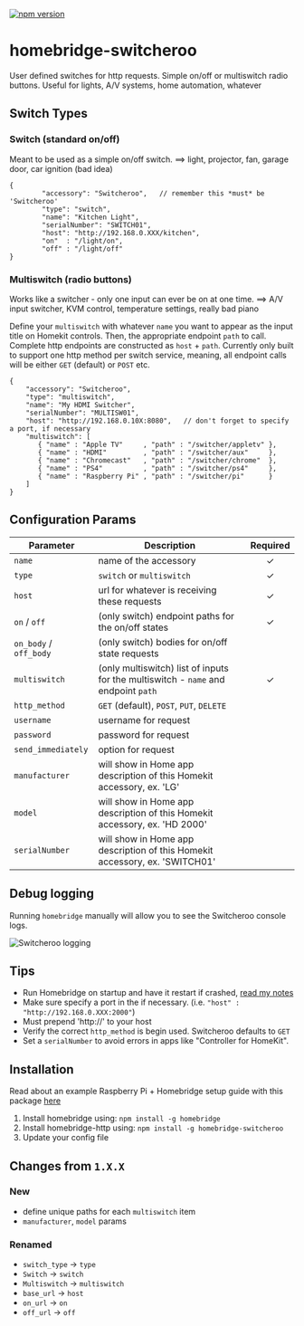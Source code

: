 [![npm version](https://badge.fury.io/js/homebridge-switcheroo.svg)](https://badge.fury.io/js/homebridge-switcheroo)

# homebridge-switcheroo
User defined switches for http requests. Simple on/off or multiswitch radio buttons. Useful for lights, A/V systems, home automation, whatever


## Switch Types

### Switch (standard on/off)
Meant to be used as a simple on/off switch. 
 ==> light, projector, fan, garage door, car ignition (bad idea)

```
{
        "accessory": "Switcheroo",   // remember this *must* be 'Switcheroo'
        "type": "switch",
        "name": "Kitchen Light",
        "serialNumber": "SWITCH01",
        "host": "http://192.168.0.XXX/kitchen",
        "on"  : "/light/on",
        "off" : "/light/off"
}
```

### Multiswitch (radio buttons)
Works like a switcher - only one input can ever be on at one time.
 ==> A/V input switcher, KVM control, temperature settings, really bad piano

Define your `multiswitch` with whatever `name` you want to appear as the input title on Homekit controls. Then, the appropriate endpoint `path` to call. Complete http endpoints are constructed as `host` + `path`.
Currently only built to support one http method per switch service, meaning, all endpoint calls will be either `GET` (default) or `POST` etc.
```
{
    "accessory": "Switcheroo",
    "type": "multiswitch",
    "name": "My HDMI Switcher",
    "serialNumber": "MULTISW01",
    "host": "http://192.168.0.10X:8080",   // don't forget to specify a port, if necessary
    "multiswitch": [
       { "name" : "Apple TV"     , "path" : "/switcher/appletv" },
       { "name" : "HDMI"         , "path" : "/switcher/aux"     },
       { "name" : "Chromecast"   , "path" : "/switcher/chrome"  },
       { "name" : "PS4"          , "path" : "/switcher/ps4"     },
       { "name" : "Raspberry Pi" , "path" : "/switcher/pi"      }
    ]
}
```


## Configuration Params

|        Parameter       |                                     Description                                     | Required |
| -----------------------| ----------------------------------------------------------------------------------- |:--------:|
| `name`                 | name of the accessory                                                               |     ✓    |
| `type`                 | `switch` or `multiswitch`                                                           |     ✓    |
| `host`                 | url for whatever is receiving these requests                                        |     ✓    |
| `on` / `off`           | (only switch)  endpoint paths for the on/off states                                 |     ✓    |
| `on_body` / `off_body` | (only switch)  bodies for on/off state requests                                     |          |
| `multiswitch`          | (only multiswitch)  list of inputs for the multiswitch - `name` and endpoint `path` |     ✓    |
| `http_method`          | `GET` (default), `POST`,  `PUT`, `DELETE`                                           |          |
| `username`             | username for request                                                                |          |
| `password`             | password for request                                                                |          |
| `send_immediately`     | option for request                                                                  |          |
| `manufacturer`         | will show in Home app description of this Homekit accessory, ex. 'LG'               |          |
| `model`                | will show in Home app description of this Homekit accessory, ex. 'HD 2000'          |          |
| `serialNumber`         | will show in Home app description of this Homekit accessory, ex. 'SWITCH01'         |          |



## Debug logging

Running `homebridge` manually will allow you to see the Switcheroo console logs.

![Switcheroo logging](https://github.com/chriszelazo/homebridge-switcheroo/raw/master/logging.png) 


## Tips

  - Run Homebridge on startup and have it restart if crashed, [read my notes](https://github.com/chriszelazo/Apartment-Homebridge-Setup#auto-restart-homebridge-after-a-crash)
  - Make sure specify a port in the if necessary. (i.e. `"host" : "http://192.168.0.XXX:2000"`)
  - Must prepend 'http://' to your host
  - Verify the correct `http_method` is begin used. Switcheroo defaults to `GET`
  - Set a `serialNumber` to avoid errors in apps like "Controller for HomeKit".

## Installation
Read about an example Raspberry Pi + Homebridge setup guide with this package [here](https://github.com/chriszelazo/Apartment-Homebridge-Setup)

1. Install homebridge using: `npm install -g homebridge`
2. Install homebridge-http using: `npm install -g homebridge-switcheroo`
3. Update your config file


## Changes from `1.X.X`

###  New 
 - define unique paths for each `multiswitch` item
 - `manufacturer`, `model` params

### Renamed
 - `switch_type` -> `type`
 - `Switch`      -> `switch`
 - `Multiswitch` -> `multiswitch`
 - `base_url`    -> `host`
 - `on_url`      -> `on`
 - `off_url`     -> `off`

